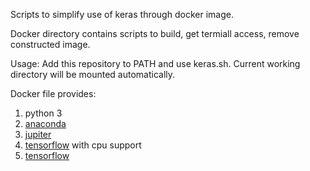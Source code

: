 Scripts to simplify use of keras through docker image.

Docker directory contains scripts to build, get termiall access, remove constructed image.

Usage:
Add this repository to PATH and use keras.sh.
Current working directory will be mounted automatically.

Docker file provides:
1. python 3
2. [anaconda](https://anaconda.org/anaconda/python)
3. [jupiter](http://jupyter.org/)
4. [tensorflow](https://www.tensorflow.org) with cpu support
5. [tensorflow](https://github.com/keras-team/keras)
